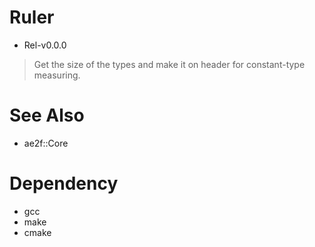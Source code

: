# Ruler
- Rel-v0.0.0
> Get the size of the types and make it on header for constant-type measuring.

# See Also
- ae2f::Core

# Dependency
- gcc
- make
- cmake